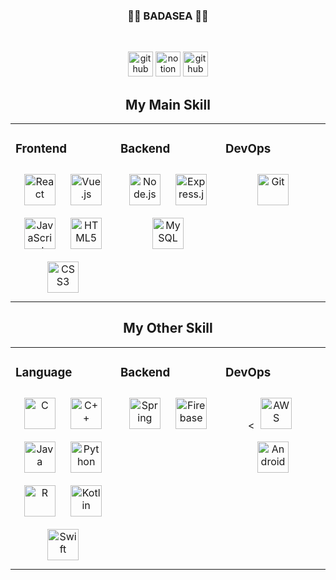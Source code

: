 <!--
**badasea/badasea** is a ✨ _special_ ✨ repository because its `README.md` (this file) appears on your GitHub profile.

Here are some ideas to get you started:

- 🔭 I’m currently working on ...
- 🌱 I’m currently learning ...
- 👯 I’m looking to collaborate on ...
- 🤔 I’m looking for help with ...
- 💬 Ask me about ...
- 📫 How to reach me: ...
- 😄 Pronouns: ...
- ⚡ Fun fact: ...
-->

<!-- ### ⚙ Skills

<img src="https://img.shields.io/badge/Android-3DDC84?style=flat-square&logo=Android&logoColor=white"/> <img src="https://img.shields.io/badge/React-61DAFB?style=flat-square&logo=React&logoColor=white"/> <img src="https://img.shields.io/badge/Vue-4FC08D?style=flat-square&logo=Vue.js&logoColor=white"/> <img src="https://img.shields.io/badge/Node.js-339933?style=flat-square&logo=Node.js&logoColor=white"/> <img src="https://img.shields.io/badge/Spring-6DB33F?style=flat-square&logo=Spring&logoColor=white"/> <img src="https://img.shields.io/badge/Cloud Foundry-0C9ED5?style=flat-square&logo=Cloud Foundry&logoColor=white"/>

<img src="https://img.shields.io/badge/Java-007396?style=flat-square&logo=Java&logoColor=white"/> <img src="https://img.shields.io/badge/JavaScript(ES6)-F7DF1E?style=flat-square&logo=JavaScript&logoColor=white"/> <img src="https://img.shields.io/badge/Python-3766AB?style=flat-square&logo=Python&logoColor=white"/> <img src="https://img.shields.io/badge/R-276DC3?style=flat-square&logo=R&logoColor=white"/> <img src="https://img.shields.io/badge/C/C++-0056D2?style=flat-square&logo=Coursera&logoColor=white"/> <img src="https://img.shields.io/badge/Kotlin-7F52FF?style=flat-square&logo=Kotlin&logoColor=white"/> <img src="https://img.shields.io/badge/Swift-F05138?style=flat-square&logo=Swift&logoColor=white"/>

 <img src="https://img.shields.io/badge/MySQL-4479A1?style=flat-square&logo=MySQL&logoColor=white"/>  <img src="https://img.shields.io/badge/Firebase-FFCA28?style=flat-square&logo=Firebase&logoColor=white"/>
 
 <div align="center">
 
 ### 🌊🌊 BADASEA 🌊🌊
 
 <a href="https://velog.io/@badasea" target="_blank"><img src="https://img.shields.io/badge/Velog-34E0A1?style=flat&logo=Vimeo&logoColor=white"/></a> <a href="https://fish-baritone-f02.notion.site/Bada_Sea-456d423f1f8143e9842147803d600199" target="_blank"><img src="https://img.shields.io/badge/Notion-000000?style=flat&logo=Notion&logoColor=white"/></a>
 

 </div> -->

<!-- ![trophy](https://github-profile-trophy.vercel.app/?username=badasea)

![badasea's github stats](https://github-readme-stats.vercel.app/api?username=badasea&show_icons=true)
[![badasea's github stats](https://github-readme-stats.vercel.app/api/top-langs/?username=badasea&show_icons=true&hide_border=true&title_color=004386&icon_color=004386&layout=compact)](https://github.com/badasea) -->






 <div align="center">
 
 ### 🌊🌊 BADASEA 🌊🌊
<br />

[<img src='https://cdn.jsdelivr.net/npm/simple-icons@3.0.1/icons/github.svg' alt='github' height='40'>](https://github.com/badasea) [<img src='https://cdn.jsdelivr.net/npm/simple-icons@3.0.1/icons/notion.svg' alt='notion' height='40'>](https://fish-baritone-f02.notion.site/Bada_Sea-456d423f1f8143e9842147803d600199) [<img src='https://cdn.jsdelivr.net/npm/simple-icons@3.0.1/icons/vimeo.svg' alt='github' height='40'>](https://velog.io/@badasea)


<div align="center">
</div>  
  



## My Main Skill 
<table><tr><td valign="top" width="33%">

### Frontend  
<div align="center">  
<img style="margin: 10px" src="https://profilinator.rishav.dev/skills-assets/react-original-wordmark.svg" alt="React" height="50" />  
<img style="margin: 10px" src="https://profilinator.rishav.dev/skills-assets/vuejs-original-wordmark.svg" alt="Vue.js" height="50" />  
<img style="margin: 10px" src="https://profilinator.rishav.dev/skills-assets/javascript-original.svg" alt="JavaScript" height="50" />  
<img style="margin: 10px" src="https://profilinator.rishav.dev/skills-assets/html5-original-wordmark.svg" alt="HTML5" height="50" />  
<img style="margin: 10px" src="https://profilinator.rishav.dev/skills-assets/css3-original-wordmark.svg" alt="CSS3" height="50" />  
 
</div>  

<div align="center">  
  
</div>  

<div align="center">  
  
</div>

</td><td valign="top" width="33%">

### Backend  
<div align="center">  
<img style="margin: 10px" src="https://profilinator.rishav.dev/skills-assets/nodejs-original-wordmark.svg" alt="Node.js" height="50" />  
<img style="margin: 10px" src="https://profilinator.rishav.dev/skills-assets/express-original-wordmark.svg" alt="Express.js" height="50" />  
<img style="margin: 10px" src="https://profilinator.rishav.dev/skills-assets/mysql-original-wordmark.svg" alt="MySQL" height="50" />   

</div>

</td><td valign="top" width="33%">

### DevOps  
<div align="center">   
<img style="margin: 10px" src="https://profilinator.rishav.dev/skills-assets/git-scm-icon.svg" alt="Git" height="50" />  

</div>

</td></tr></table>  
 

## My Other Skill
<table><tr><td valign="top" width="33%">

### Language 
<div align="center">  
<img style="margin: 10px" src="https://profilinator.rishav.dev/skills-assets/c-original.svg" alt="C" height="50" />  
<img style="margin: 10px" src="https://profilinator.rishav.dev/skills-assets/cplusplus-original.svg" alt="C++" height="50" />  
<img style="margin: 10px" src="https://profilinator.rishav.dev/skills-assets/java-original-wordmark.svg" alt="Java" height="50" />  
<img style="margin: 10px" src="https://profilinator.rishav.dev/skills-assets/python-original.svg" alt="Python" height="50" />  
<img style="margin: 10px" src="https://profilinator.rishav.dev/skills-assets/r.svg" alt="R" height="50" />  
<img style="margin: 10px" src="https://profilinator.rishav.dev/skills-assets/kotlinlang-icon.svg" alt="Kotlin" height="50" />  
<img style="margin: 10px" src="https://profilinator.rishav.dev/skills-assets/swift-original-wordmark.svg" alt="Swift" height="50" />  
</div>  

<div align="center">  
  
</div>  

<div align="center">  
  
</div>

</td><td valign="top" width="33%">

### Backend  
<div align="center">  
<img style="margin: 10px" src="https://profilinator.rishav.dev/skills-assets/springio-icon.svg" alt="Spring" height="50" />  
<img style="margin: 10px" src="https://profilinator.rishav.dev/skills-assets/firebase.png" alt="Firebase" height="50" />  
</div>

</td><td valign="top" width="33%">

### DevOps  
<div align="center">  
<<img style="margin: 10px" src="https://profilinator.rishav.dev/skills-assets/amazonwebservices-original-wordmark.svg" alt="AWS" height="50" />  
<img style="margin: 10px" src="https://profilinator.rishav.dev/skills-assets/android-original-wordmark.svg" alt="Android" height="50" />  
</div>

</td></tr></table>  

<br />
